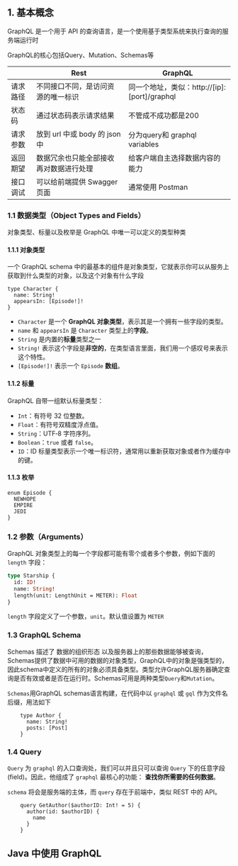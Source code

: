 ## 1. 基本概念

GraphQL 是一个用于 API 的查询语言，是一个使用基于类型系统来执行查询的服务端运行时

GraphQL的核心包括Query、Mutation、Schemas等

|          | Rest                                   | GraphQL                                      |
| -------- | -------------------------------------- | -------------------------------------------- |
| 请求路径 | 不同接口不同，是访问资源的唯一标识     | 同一个地址，类似：http://[ip]:[port]/graphql |
| 状态码   | 通过状态码表示请求结果                 | 不管成不成功都是200                          |
| 请求参数 | 放到 url 中或 body 的 json 中          | 分为query和 graphql variables                |
| 返回期望 | 数据冗余也只能全部接收再对数据进行处理 | 给客户端自主选择数据内容的能力               |
| 接口调试 | 可以给前端提供 Swagger 页面            | 通常使用 Postman                             |

### 1.1 数据类型（Object Types and Fields）

对象类型、标量以及枚举是 GraphQL 中唯一可以定义的类型种类

#### 1.1.1 对象类型

一个 GraphQL schema 中的最基本的组件是对象类型，它就表示你可以从服务上获取到什么类型的对象，以及这个对象有什么字段

```
type Character {
  name: String!
  appearsIn: [Episode!]!
}
```

- `Character` 是一个 **GraphQL 对象类型**，表示其是一个拥有一些字段的类型。
- `name` 和 `appearsIn` 是 `Character` 类型上的**字段**。
- `String` 是内置的**标量**类型之一 
- `String!` 表示这个字段是**非空的**，在类型语言里面，我们用一个感叹号来表示这个特性。
- `[Episode!]!` 表示一个 `Episode` **数组**。

#### 1.1.2 标量

GraphQL 自带一组默认标量类型：

- `Int`：有符号 32 位整数。
- `Float`：有符号双精度浮点值。
- `String`：UTF‐8 字符序列。
- `Boolean`：`true` 或者 `false`。
- `ID`：ID 标量类型表示一个唯一标识符，通常用以重新获取对象或者作为缓存中的键。

#### 1.1.3 枚举

``` 
enum Episode {
  NEWHOPE
  EMPIRE
  JEDI
}
```

### 1.2 参数（Arguments）

GraphQL 对象类型上的每一个字段都可能有零个或者多个参数，例如下面的 `length` 字段：

```graphql
type Starship {
  id: ID!
  name: String!
  length(unit: LengthUnit = METER): Float
}
```

`length` 字段定义了一个参数，`unit`。默认值设置为 `METER`

### 1.3 GraphQL Schema

Schemas 描述了 数据的组织形态 以及服务器上的那些数据能够被查询，Schemas提供了数据中可用的数据的对象类型，GraphQL中的对象是强类型的，因此schema中定义的所有的对象必须具备类型。类型允许GraphQL服务器确定查询是否有效或者是否在运行时。Schemas可用是两种类型`Query`和`Mutation`。

`Schemas`用GraphQL schemas语言构建，在代码中以 `graphql` 或 `gql` 作为文件名后缀，用法如下

```
    type Author {
      name: String!
      posts: [Post]
    }
```



### 1.4 Query

`Query` 为 `graphql` 的入口查询处，我们可以并且只可以查询 `Query` 下的任意字段 (field)。因此，他组成了 `graphql` 最核心的功能： **查找你所需要的任何数据**。

`schema` 将会是服务端的主体，而 `query` 存在于前端中，类似 REST 中的 API。

```
    query GetAuthor($authorID: Int! = 5) {
      author(id: $authorID) {
        name
      }
    }
```



## Java 中使用 GraphQL